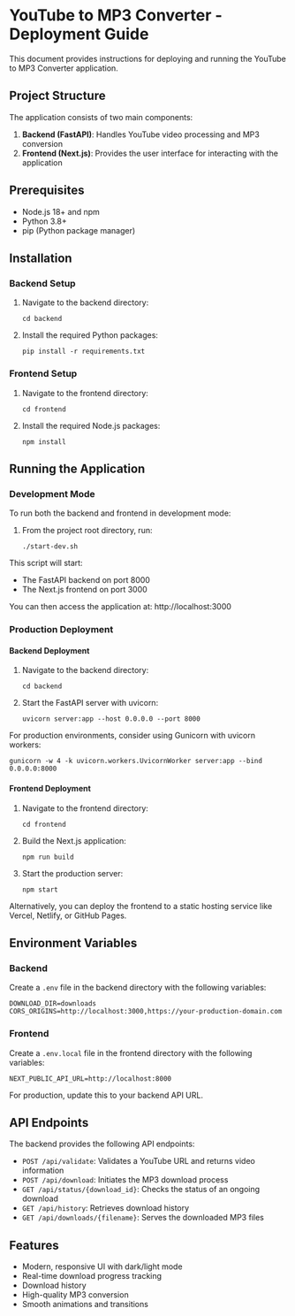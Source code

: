 # YouTube to MP3 Converter - Deployment Guide

This document provides instructions for deploying and running the YouTube to MP3 Converter application.

## Project Structure

The application consists of two main components:

1. **Backend (FastAPI)**: Handles YouTube video processing and MP3 conversion
2. **Frontend (Next.js)**: Provides the user interface for interacting with the application

## Prerequisites

- Node.js 18+ and npm
- Python 3.8+
- pip (Python package manager)

## Installation

### Backend Setup

1. Navigate to the backend directory:
   ```
   cd backend
   ```

2. Install the required Python packages:
   ```
   pip install -r requirements.txt
   ```

### Frontend Setup

1. Navigate to the frontend directory:
   ```
   cd frontend
   ```

2. Install the required Node.js packages:
   ```
   npm install
   ```

## Running the Application

### Development Mode

To run both the backend and frontend in development mode:

1. From the project root directory, run:
   ```
   ./start-dev.sh
   ```

This script will start:
- The FastAPI backend on port 8000
- The Next.js frontend on port 3000

You can then access the application at: http://localhost:3000

### Production Deployment

#### Backend Deployment

1. Navigate to the backend directory:
   ```
   cd backend
   ```

2. Start the FastAPI server with uvicorn:
   ```
   uvicorn server:app --host 0.0.0.0 --port 8000
   ```

For production environments, consider using Gunicorn with uvicorn workers:
```
gunicorn -w 4 -k uvicorn.workers.UvicornWorker server:app --bind 0.0.0.0:8000
```

#### Frontend Deployment

1. Navigate to the frontend directory:
   ```
   cd frontend
   ```

2. Build the Next.js application:
   ```
   npm run build
   ```

3. Start the production server:
   ```
   npm start
   ```

Alternatively, you can deploy the frontend to a static hosting service like Vercel, Netlify, or GitHub Pages.

## Environment Variables

### Backend

Create a `.env` file in the backend directory with the following variables:

```
DOWNLOAD_DIR=downloads
CORS_ORIGINS=http://localhost:3000,https://your-production-domain.com
```

### Frontend

Create a `.env.local` file in the frontend directory with the following variables:

```
NEXT_PUBLIC_API_URL=http://localhost:8000
```

For production, update this to your backend API URL.

## API Endpoints

The backend provides the following API endpoints:

- `POST /api/validate`: Validates a YouTube URL and returns video information
- `POST /api/download`: Initiates the MP3 download process
- `GET /api/status/{download_id}`: Checks the status of an ongoing download
- `GET /api/history`: Retrieves download history
- `GET /api/downloads/{filename}`: Serves the downloaded MP3 files

## Features

- Modern, responsive UI with dark/light mode
- Real-time download progress tracking
- Download history
- High-quality MP3 conversion
- Smooth animations and transitions
